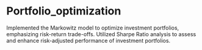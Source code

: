 # Portfolio_optimization
Implemented the Markowitz model to optimize investment portfolios, emphasizing risk-return trade-offs.
Utilized Sharpe Ratio analysis to assess and enhance risk-adjusted performance of investment portfolios.
